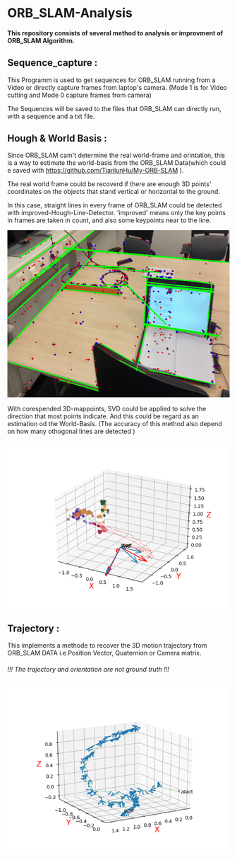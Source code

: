 # ORB_SLAM-Analysis

#### This repository consists of several method to analysis or improvment of ORB_SLAM Algorithm.

## Sequence_capture :

This Programm is used to get sequences for ORB_SLAM running from a Video or directly capture frames from laptop's camera. (Mode 1 is for Video cutting and Mode 0 capture frames from camera) 

The Sequences will be saved to the files that ORB_SLAM can directly run, with a sequence and a txt file.

## Hough & World Basis :

Since ORB_SLAM cam't determine the real world-frame and orintation, this is a way to estimate the world-basis from the ORB_SLAM Data(which could e saved with https://github.com/TianlunHu/My-ORB-SLAM ). 

The real world frame could be recoverd if there are enough 3D points' coordinates on the objects that stand vertical or horizontal to the ground. 

In this case, straight lines in every frame of ORB_SLAM could be detected with improved-Hough-Line-Detector. 'improved' means only the key points in frames are taken in count, and also some keypoints near to the line. 

![Hough](img/hough.png)

With corespended 3D-mappoints, SVD could be applied to solve the direction that most points indicate. And this could be regard as an estimation od the World-Basis. (The accuracy of this method also depend on how many othogonal lines are detected )

![WorldBasis](img/Trajectory150.png)

## Trajectory :

This implements a methode to recover the 3D motion trajectory from ORB_SLAM DATA i.e Position Vector, Quaternion or Camera matrix. 

###### !!! The trajectory and orientation are not ground truth !!!

![traj from Pos-Quater](img/Figure_1.png)

